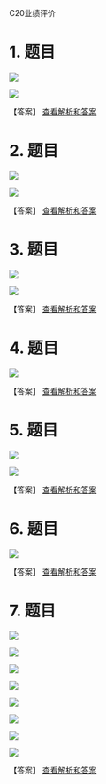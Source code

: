 C20业绩评价

# 1. 题目

![](media/3fb922acd34704f4ecf44d1106e028b0.png)

![](media/008556f13f47a97621a4e3ec86792f9c.png)

【答案】
[查看解析和答案](media/840ff117ffe10d8fea3dde90a70282ec.png.md)
# 2. 题目

![](media/5995686655bd6d2d0a2645eadaa17d06.png)

![](media/8ed90c6fca757269fc7f37e01027306b.png)

【答案】
[查看解析和答案](media/2e639ae4beb3e3bfd229cbd29e4a817e.png.md)
# 3. 题目

![](media/bfa3d2b7fc18fccbd0275f5e526c9e4f.png)

![](media/f9044d4dedbb88489aedfe1b7336bbc8.png)

【答案】
[查看解析和答案](media/12a359b23124dea85e94a85d38714b6e.png.md)
# 4. 题目

![](media/ee164f9cb2668a7776e3b97f1267d3a3.png)

【答案】
[查看解析和答案](media/9ba6f7a3013b987e6e9543a9230c27a3.png.md)
# 5. 题目

![](media/88ec19db95579a943e8b3794c539eaab.png)

![](media/f7b924d971b74cc79856ac74c250a077.png)

【答案】
[查看解析和答案](media/a0c14d9c0b4aa600940346b6a992840a.png.md)
# 6. 题目

![](media/e6dc91c3ef2161b36222c8067653f567.png)

【答案】
[查看解析和答案](media/87ddf0e1410ad20cf13b16c5536bde26.png.md)
# 7. 题目

![](media/4462379ff389d88a959ece664b6bdede.png)

![](media/8d83e78c3d9bc03e1efb6ad8f0b6faa6.png)

![](media/62b5fb53fb9d93f05e9cd60d9e069526.png)

![](media/f1228a571f4bec8cc4e38cd19b1e3b30.png)

![](media/49a99d580ff0533e3cd438694434650b.png)

![](media/23c6a87d131b8e06537a8314e84e20d9.png)

![](media/e077a2c9e422037aa821df24bd2cfda9.png)

![](media/2800ec713966c7ec3de5442fe91e5066.png)

【答案】
[查看解析和答案](media/151631b23fb36d4e5d1f0a377161a43c.png.md)


